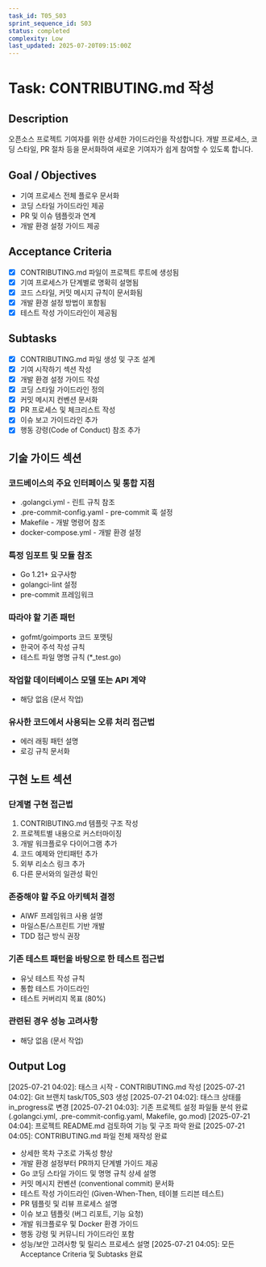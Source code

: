 ```yaml
---
task_id: T05_S03
sprint_sequence_id: S03
status: completed
complexity: Low
last_updated: 2025-07-20T09:15:00Z
---
```


# Task: CONTRIBUTING.md 작성

## Description
오픈소스 프로젝트 기여자를 위한 상세한 가이드라인을 작성합니다. 개발 프로세스, 코딩 스타일, PR 절차 등을 문서화하여 새로운 기여자가 쉽게 참여할 수 있도록 합니다.

## Goal / Objectives
- 기여 프로세스 전체 플로우 문서화
- 코딩 스타일 가이드라인 제공
- PR 및 이슈 템플릿과 연계
- 개발 환경 설정 가이드 제공

## Acceptance Criteria
- [x] CONTRIBUTING.md 파일이 프로젝트 루트에 생성됨
- [x] 기여 프로세스가 단계별로 명확히 설명됨
- [x] 코드 스타일, 커밋 메시지 규칙이 문서화됨
- [x] 개발 환경 설정 방법이 포함됨
- [x] 테스트 작성 가이드라인이 제공됨

## Subtasks
- [x] CONTRIBUTING.md 파일 생성 및 구조 설계
- [x] 기여 시작하기 섹션 작성
- [x] 개발 환경 설정 가이드 작성
- [x] 코딩 스타일 가이드라인 정의
- [x] 커밋 메시지 컨벤션 문서화
- [x] PR 프로세스 및 체크리스트 작성
- [x] 이슈 보고 가이드라인 추가
- [x] 행동 강령(Code of Conduct) 참조 추가

## 기술 가이드 섹션

### 코드베이스의 주요 인터페이스 및 통합 지점
- .golangci.yml - 린트 규칙 참조
- .pre-commit-config.yaml - pre-commit 훅 설정
- Makefile - 개발 명령어 참조
- docker-compose.yml - 개발 환경 설정

### 특정 임포트 및 모듈 참조
- Go 1.21+ 요구사항
- golangci-lint 설정
- pre-commit 프레임워크

### 따라야 할 기존 패턴
- gofmt/goimports 코드 포맷팅
- 한국어 주석 작성 규칙
- 테스트 파일 명명 규칙 (*_test.go)

### 작업할 데이터베이스 모델 또는 API 계약
- 해당 없음 (문서 작업)

### 유사한 코드에서 사용되는 오류 처리 접근법
- 에러 래핑 패턴 설명
- 로깅 규칙 문서화

## 구현 노트 섹션

### 단계별 구현 접근법
1. CONTRIBUTING.md 템플릿 구조 작성
2. 프로젝트별 내용으로 커스터마이징
3. 개발 워크플로우 다이어그램 추가
4. 코드 예제와 안티패턴 추가
5. 외부 리소스 링크 추가
6. 다른 문서와의 일관성 확인

### 존중해야 할 주요 아키텍처 결정
- AIWF 프레임워크 사용 설명
- 마일스톤/스프린트 기반 개발
- TDD 접근 방식 권장

### 기존 테스트 패턴을 바탕으로 한 테스트 접근법
- 유닛 테스트 작성 규칙
- 통합 테스트 가이드라인
- 테스트 커버리지 목표 (80%)

### 관련된 경우 성능 고려사항
- 해당 없음 (문서 작업)

## Output Log
[2025-07-21 04:02]: 태스크 시작 - CONTRIBUTING.md 작성
[2025-07-21 04:02]: Git 브랜치 task/T05_S03 생성
[2025-07-21 04:02]: 태스크 상태를 in_progress로 변경
[2025-07-21 04:03]: 기존 프로젝트 설정 파일들 분석 완료 (.golangci.yml, .pre-commit-config.yaml, Makefile, go.mod)
[2025-07-21 04:04]: 프로젝트 README.md 검토하여 기능 및 구조 파악 완료
[2025-07-21 04:05]: CONTRIBUTING.md 파일 전체 재작성 완료
  - 상세한 목차 구조로 가독성 향상
  - 개발 환경 설정부터 PR까지 단계별 가이드 제공
  - Go 코딩 스타일 가이드 및 명명 규칙 상세 설명
  - 커밋 메시지 컨벤션 (conventional commit) 문서화
  - 테스트 작성 가이드라인 (Given-When-Then, 테이블 드리븐 테스트)
  - PR 템플릿 및 리뷰 프로세스 설명
  - 이슈 보고 템플릿 (버그 리포트, 기능 요청)
  - 개발 워크플로우 및 Docker 환경 가이드
  - 행동 강령 및 커뮤니티 가이드라인 포함
  - 성능/보안 고려사항 및 릴리스 프로세스 설명
[2025-07-21 04:05]: 모든 Acceptance Criteria 및 Subtasks 완료